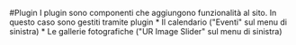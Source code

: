 #Plugin
I plugin sono componenti che aggiungono funzionalità al sito. In questo caso sono gestiti tramite plugin  * Il calendario ("Eventi" sul menu di sinistra)
        * Le gallerie fotografiche ("UR Image Slider" sul menu di sinistra)